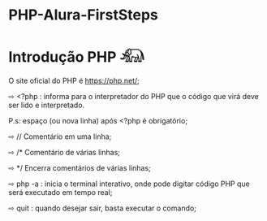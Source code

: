 # PHP-Alura-FirstSteps
<h1> Introdução PHP 𓃰 </H1> 

O site oficial do PHP é https://php.net/;

⇨ <?php : informa para o interpretador do PHP que o código que virá deve ser lido e interpretado.

P.s: espaço (ou nova linha) após <?php é obrigatório;

⇨ // Comentário em uma linha;

⇨ /* Comentário de várias linhas;

⇨ */ Encerra comentários de várias linhas;

⇨ php -a : inicia o terminal interativo, onde pode digitar código PHP que será executado em tempo real;

⇨ quit : quando desejar sair, basta executar o comando;
